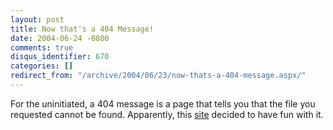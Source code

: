 ```yaml
---
layout: post
title: Now that's a 404 Message!
date: 2004-06-24 -0800
comments: true
disqus_identifier: 670
categories: []
redirect_from: "/archive/2004/06/23/now-thats-a-404-message.aspx/"
---
```


For the uninitiated, a 404 message is a page that tells you that the
file you requested cannot be found. Apparently, this
[site](http://homokaasu.org/errors/404.html) decided to have fun with
it.

